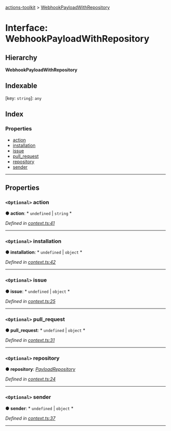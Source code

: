 [actions-toolkit](../README.md) > [WebhookPayloadWithRepository](../interfaces/webhookpayloadwithrepository.md)

# Interface: WebhookPayloadWithRepository

## Hierarchy

**WebhookPayloadWithRepository**

## Indexable

\[key: `string`\]:&nbsp;`any`
## Index

### Properties

* [action](webhookpayloadwithrepository.md#action)
* [installation](webhookpayloadwithrepository.md#installation)
* [issue](webhookpayloadwithrepository.md#issue)
* [pull_request](webhookpayloadwithrepository.md#pull_request)
* [repository](webhookpayloadwithrepository.md#repository)
* [sender](webhookpayloadwithrepository.md#sender)

---

## Properties

<a id="action"></a>

### `<Optional>` action

**● action**: * `undefined` &#124; `string`
*

*Defined in [context.ts:41](https://github.com/JasonEtco/actions-toolkit/blob/25e3be0/src/context.ts#L41)*

___
<a id="installation"></a>

### `<Optional>` installation

**● installation**: * `undefined` &#124; `object`
*

*Defined in [context.ts:42](https://github.com/JasonEtco/actions-toolkit/blob/25e3be0/src/context.ts#L42)*

___
<a id="issue"></a>

### `<Optional>` issue

**● issue**: * `undefined` &#124; `object`
*

*Defined in [context.ts:25](https://github.com/JasonEtco/actions-toolkit/blob/25e3be0/src/context.ts#L25)*

___
<a id="pull_request"></a>

### `<Optional>` pull_request

**● pull_request**: * `undefined` &#124; `object`
*

*Defined in [context.ts:31](https://github.com/JasonEtco/actions-toolkit/blob/25e3be0/src/context.ts#L31)*

___
<a id="repository"></a>

### `<Optional>` repository

**● repository**: *[PayloadRepository](payloadrepository.md)*

*Defined in [context.ts:24](https://github.com/JasonEtco/actions-toolkit/blob/25e3be0/src/context.ts#L24)*

___
<a id="sender"></a>

### `<Optional>` sender

**● sender**: * `undefined` &#124; `object`
*

*Defined in [context.ts:37](https://github.com/JasonEtco/actions-toolkit/blob/25e3be0/src/context.ts#L37)*

___

